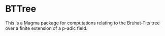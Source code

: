 # BTTree

This is a Magma package for computations relating to the Bruhat-Tits tree over a finite extension of a p-adic field.
